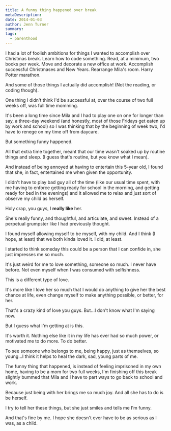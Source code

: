 ```yaml
---
title: A funny thing happened over break
metaDescription: 
date: 2014-01-03
author: Jenn Turner
summary: 
tags:
  - parenthood
---
```


I had a lot of foolish ambitions for things I wanted to accomplish over Christmas break. Learn how to code something. Read, at a minimum, two books per week. Move and decorate a new office at work. Accomplish successful Christmases and New Years. Rearrange Mila's room. Harry Potter marathon. 

And some of those things I actually did accomplish! (Not the reading, or coding though). 

One thing I didn't think I'd be successful at, over the course of two full weeks off, was full time momming. 

It's been a long time since Mila and I had to play one on one for longer than say, a three-day weekend (and honestly, most of those Fridays get eaten up by work and school) so I was thinking that by the beginning of week two, I'd have to renege on my time off from daycare. 

But something funny happened. 

All that extra time together, meant that our time wasn't soaked up by routine things and sleep. (I guess that's routine, but you know what I mean).

And instead of being annoyed at having to entertain this 5-year old, I found that she, in fact, entertained me when given the opportunity.

I didn't have to play bad guy all of the time (like our usual time spent, with me having to enforce getting ready for school in the morning, and getting ready for bed in the evenings) and it allowed me to relax and just sort of observe my child as herself.

Holy crap, you guys, I **really like** her.

She's really funny, and thoughtful, and articulate, and sweet. Instead of a perpetual grumpster like I had previously thought.

I found myself allowing myself to be myself, with my child. And I think (I hope, at least) that we both kinda loved it. I did, at least.

I started to think someday this could be a person that I can confide in, she just impresses me so much.

It's just weird for me to love something, someone so much. I never have before. Not even myself when I was consumed with selfishness.

This is a different type of love.

It's more like I love her so much that I would do anything to give her the best chance at life, even change myself to make anything possible, or better, for her.

That's a crazy kind of love you guys. But...I don't know what I'm saying now.

But I guess what I'm getting at is this.

It's worth it. Nothing else like it in my life has ever had so much power, or motivated me to do more. To do better.

To see someone who belongs to me, being happy, just as themselves, so young...I think it helps to heal the dark, sad, young parts of me.

The funny thing that happened, is instead of feeling imprisoned in my own home, having to be a mom for two full weeks, I'm finishing off this break slightly bummed that Mila and I have to part ways to go back to school and work.

Because just being with her brings me so much joy. And all she has to do is be herself.

I try to tell her these things, but she just smiles and tells me I'm funny.

And that's fine by me. I hope she doesn't ever have to be as serious as I was, as a child. 